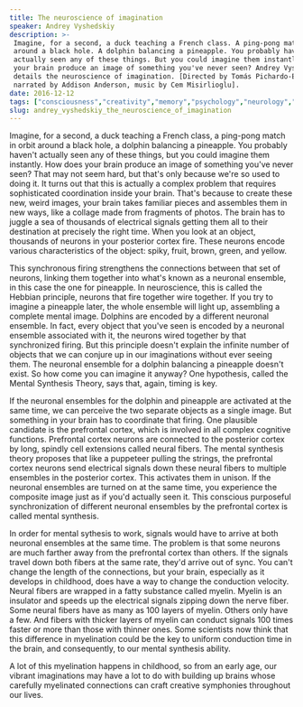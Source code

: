 ```yaml
---
title: The neuroscience of imagination
speaker: Andrey Vyshedskiy
description: >-
 Imagine, for a second, a duck teaching a French class. A ping-pong match in orbit
 around a black hole. A dolphin balancing a pineapple. You probably haven't
 actually seen any of these things. But you could imagine them instantly. How does
 your brain produce an image of something you've never seen? Andrey Vyshedskiy
 details the neuroscience of imagination. [Directed by Tomás Pichardo-Espaillat,
 narrated by Addison Anderson, music by Cem Misirlioglu].
date: 2016-12-12
tags: ["consciousness","creativity","memory","psychology","neurology","neuroscience","teded","brain","education","animation","science","biology"]
slug: andrey_vyshedskiy_the_neuroscience_of_imagination
---
```


Imagine, for a second, a duck teaching a French class, a ping-pong match in orbit around
a black hole, a dolphin balancing a pineapple. You probably haven't actually seen any of
these things, but you could imagine them instantly. How does your brain produce an image
of something you've never seen? That may not seem hard, but that's only because we're so
used to doing it. It turns out that this is actually a complex problem that requires
sophisticated coordination inside your brain. That's because to create these new, weird
images, your brain takes familiar pieces and assembles them in new ways, like a collage
made from fragments of photos. The brain has to juggle a sea of thousands of electrical
signals getting them all to their destination at precisely the right time. When you look
at an object, thousands of neurons in your posterior cortex fire. These neurons encode
various characteristics of the object: spiky, fruit, brown, green, and
yellow.

This synchronous firing strengthens the connections between that set of neurons, linking
them together into what's known as a neuronal ensemble, in this case the one for
pineapple. In neuroscience, this is called the Hebbian principle, neurons that fire
together wire together. If you try to imagine a pineapple later, the whole ensemble will
light up, assembling a complete mental image. Dolphins are encoded by a different neuronal
ensemble. In fact, every object that you've seen is encoded by a neuronal ensemble 
associated with it, the neurons wired together by that synchronized firing. But this
principle doesn't explain the infinite number of objects that we can conjure up in our
imaginations without ever seeing them. The neuronal ensemble for a dolphin balancing a
pineapple doesn't exist. So how come you can imagine it anyway? One hypothesis, called
the Mental Synthesis Theory, says that, again, timing is key.

If the neuronal ensembles for the dolphin and pineapple are activated at the same time,
we can perceive the two separate objects as a single image. But something in your brain 
has to coordinate that firing. One plausible candidate is the prefrontal cortex, which is
involved in all complex cognitive functions. Prefrontal cortex neurons are connected to
the posterior cortex by long, spindly cell extensions called neural fibers. The mental
synthesis theory proposes that like a puppeteer pulling the strings, the prefrontal cortex
neurons send electrical signals down these neural fibers to multiple ensembles in the
posterior cortex. This activates them in unison. If the neuronal ensembles are turned on
at the same time, you experience the composite image just as if you'd actually seen it.
This conscious purposeful synchronization of different neuronal ensembles by the
prefrontal cortex is called mental synthesis.

In order for mental sythesis to work, signals would have to arrive at both neuronal
ensembles at the same time. The problem is that some neurons are much farther away from
the prefrontal cortex than others. If the signals travel down both fibers at the same
rate, they'd arrive out of sync. You can't change the length of the connections, but your
brain, especially as it develops in childhood, does have a way to change the conduction
velocity. Neural fibers are wrapped in a fatty substance called myelin. Myelin is an
insulator and speeds up the electrical signals zipping down the nerve fiber. Some neural
fibers have as many as 100 layers of myelin. Others only have a few. And fibers with
thicker layers of myelin can conduct signals 100 times faster or more than those with
thinner ones. Some scientists now think that this difference in myelination could be the
key to uniform conduction time in the brain, and consequently, to our mental synthesis
ability.

A lot of this myelination happens in childhood, so from an early age, our vibrant
imaginations may have a lot to do with building up brains whose carefully myelinated
connections can craft creative symphonies throughout our lives.

<!--
ad_duration=0
event="TED-Ed"
external_start_time=0
intro_duration=0
is_subtitle_required="False"
is_talk_featured="False"
language="en"
language_swap="False"
native_language="en"
number_of_related_talks=6
number_of_speakers=1
number_of_subtitled_videos=0
number_of_tags=12
number_of_talk_download_languages=27
number_of_talk_more_resources=0
number_of_talk_recommendations=0
number_of_talks_take_actions=0
post_ad_duration=0
published_timestamp="2020-06-05 14:33:23"
recording_date="2016-12-12"
speaker_is_published=0
speaker_name="Andrey Vyshedskiy"
talk_name="The neuroscience of imagination"
talks_tags=["consciousness","creativity","memory","psychology","neurology","neuroscience","teded","brain","education","animation","science","biology"]
url_webpage="https://www.ted.com/talks/andrey_vyshedskiy_the_neuroscience_of_imagination"
video_type_name="TED-Ed Original"
-->